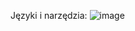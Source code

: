 Języki i narzędzia:
![image](https://user-images.githubusercontent.com/77631315/110176118-1f4be000-7e03-11eb-91b0-62c4d7971518.png)
